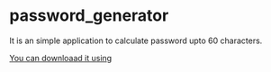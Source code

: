 # password_generator
It is an simple application to calculate password upto 60 characters.


[You can downloaad it using]( https://sourceforge.net/projects/cool-password-generator/)
